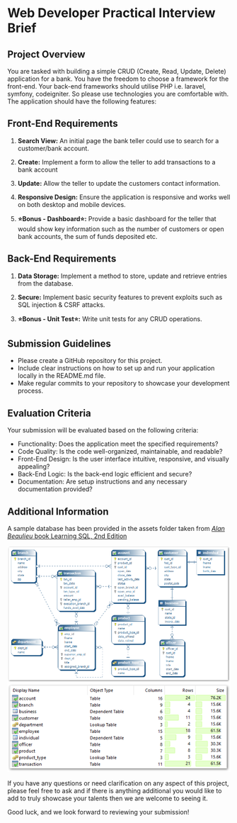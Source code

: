 # Web Developer Practical Interview Brief

## Project Overview

You are tasked with building a simple CRUD (Create, Read, Update, Delete) application for a bank. You have the freedom to choose a framework for the front-end. Your back-end frameworks should utilise PHP i.e. laravel, symfony, codeigniter. So please use technologies you are comfortable with. The application should have the following features:

## Front-End Requirements

1. **Search View:** An initial page the bank teller could use to search for a customer/bank account.

2. **Create:** Implement a form to allow the teller to add transactions to a bank account

3. **Update:** Allow the teller to update the customers contact information.

4. **Responsive Design:** Ensure the application is responsive and works well on both desktop and mobile devices.

5. **⭐Bonus - Dashboard⭐:** Provide a basic dashboard for the teller that would show key information such as the number of customers or open bank accounts, the sum of funds deposited etc.

## Back-End Requirements

1. **Data Storage:** Implement a method to store, update and retrieve entries from the database.

2. **Secure:** Implement basic security features to prevent exploits such as SQL injection & CSRF attacks.

3. **⭐Bonus - Unit Test⭐:** Write unit tests for any CRUD operations.

## Submission Guidelines

- Please create a GitHub repository for this project.
- Include clear instructions on how to set up and run your application locally in the README.md file.
- Make regular commits to your repository to showcase your development process.

## Evaluation Criteria

Your submission will be evaluated based on the following criteria:

- Functionality: Does the application meet the specified requirements?
- Code Quality: Is the code well-organized, maintainable, and readable?
- Front-End Design: Is the user interface intuitive, responsive, and visually appealing?
- Back-End Logic: Is the back-end logic efficient and secure?
- Documentation: Are setup instructions and any necessary documentation provided?

## Additional Information

A sample database has been provided in the assets folder taken from [_Alan Beaulieu_ book Learning SQL, 2nd Edition](https://www.oreilly.com/library/view/learning-sql-2nd/9780596801847/)

![alt text](Images/DB-Diagram.png "Example DB Diagram")
![alt text](Images/DB-Size.png "Example DB Size")

If you have any questions or need clarification on any aspect of this project, please feel free to ask and if there is anything additional you would like to add to truly showcase your talents then we are welcome to seeing it.

Good luck, and we look forward to reviewing your submission!
